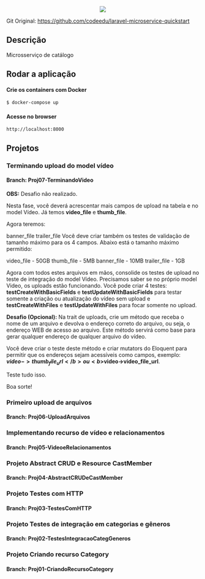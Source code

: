 <p align="center">
  <a href="http://nestjs.com/" target="blank"><img src="http://maratona.fullcycle.com.br/public/img/logo-maratona.png"/></a>
</p>

<p>Git Original: <a href="https://github.com/codeedu/laravel-microservice-quickstart" target="blank">https://github.com/codeedu/laravel-microservice-quickstart</a></p>

## Descrição

Microsserviço de catálogo

## Rodar a aplicação

#### Crie os containers com Docker

```bash
$ docker-compose up
```

#### Acesse no browser

```
http://localhost:8000
```

## Projetos


### Terminando upload do model vídeo
#### Branch: Proj07-TerminandoVideo
<b>OBS:</b> Desafio não realizado.

Nesta fase, você deverá acrescentar mais campos de upload na tabela e no model Vídeo. Já temos <b>video_file</b> e <b>thumb_file</b>.

Agora teremos:

banner_file
trailer_file
Você deve criar também os testes de validação de tamanho máximo para os 4 campos. Abaixo está o tamanho máximo permitido:

video_file - 50GB
thumb_file - 5MB
banner_file - 10MB
trailer_file - 1GB

Agora com todos estes arquivos em mãos, consolide os testes de upload no teste de integração do model Vídeo. Precisamos saber se no próprio model Video, os uploads estão funcionando. Você pode criar 4 testes: <b>testCreateWithBasicFields</b> e <b>testUpdateWithBasicFields</b> para testar somente a criação ou atualização do vídeo sem upload e <b>testCreateWithFiles</b>  e <b>testUpdateWithFiles</b> para focar somente no upload.


<b>Desafio (Opcional):</b> Na trait de uploads, crie um método que receba o nome de um arquivo e devolva o endereço correto do arquivo, ou seja, o endereço WEB de acesso ao arquivo. Este método servirá como base para gerar qualquer endereço de qualquer arquivo do vídeo.

Você deve criar o teste deste método e criar mutators do Eloquent para permitir que os endereços sejam acessíveis como campos, exemplo: <b>$video->thumb_file_url</b> ou <b>$video->video_file_url</b>.

Teste tudo isso.

Boa sorte!

### Primeiro upload de arquivos
#### Branch: Proj06-UploadArquivos

### Implementando recurso de vídeo e relacionamentos
#### Branch: Proj05-VideoeRelacionamentos

### Projeto Abstract CRUD e Resource CastMember
#### Branch: Proj04-AbstractCRUDeCastMember

### Projeto Testes com HTTP
#### Branch: Proj03-TestesComHTTP

### Projeto Testes de integração em categorias e gêneros
#### Branch: Proj02-TestesIntegracaoCategGeneros

### Projeto Criando recurso Category
#### Branch: Proj01-CriandoRecursoCategory
